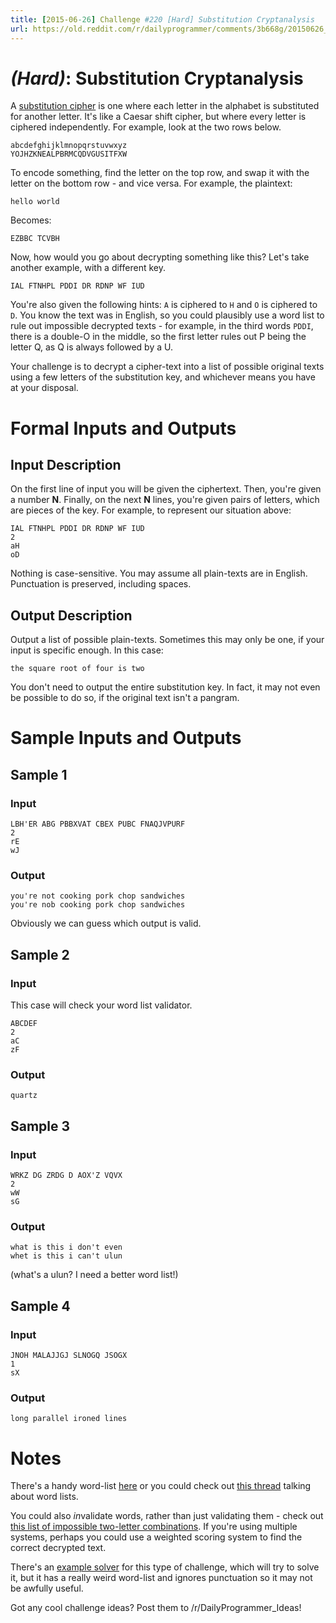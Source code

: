 ```yaml
---
title: [2015-06-26] Challenge #220 [Hard] Substitution Cryptanalysis
url: https://old.reddit.com/r/dailyprogrammer/comments/3b668g/20150626_challenge_220_hard_substitution/
---
```


# [](#HardIcon) _(Hard)_: Substitution Cryptanalysis

A [substitution cipher](https://en.wikipedia.org/?title=Substitution_cipher) is one where each letter in the alphabet is substituted for another letter. It's like a Caesar shift cipher, but where every letter is ciphered independently. For example, look at the two rows below.

    abcdefghijklmnopqrstuvwxyz
    YOJHZKNEALPBRMCQDVGUSITFXW

To encode something, find the letter on the top row, and swap it with the letter on the bottom row - and vice versa. For example, the plaintext:

    hello world

Becomes:

    EZBBC TCVBH

Now, how would you go about decrypting something like this? Let's take another example, with a different key.

    IAL FTNHPL PDDI DR RDNP WF IUD

You're also given the following hints: `A` is ciphered to `H` and `O` is ciphered to `D`. You know the text was in English, so you could plausibly use a word list to rule out impossible decrypted texts - for example, in the third words `PDDI`, there is a double-O in the middle, so the first letter rules out P being the letter Q, as Q is always followed by a U.

Your challenge is to decrypt a cipher-text into a list of possible original texts using a few letters of the substitution key, and whichever means you have at your disposal.

# Formal Inputs and Outputs

## Input Description

On the first line of input you will be given the ciphertext. Then, you're given a number **N**. Finally, on the next **N** lines, you're given pairs of letters, which are pieces of the key. For example, to represent our situation above:

    IAL FTNHPL PDDI DR RDNP WF IUD
    2
    aH
    oD

Nothing is case-sensitive. You may assume all plain-texts are in English. Punctuation is preserved, including spaces.

## Output Description

Output a list of possible plain-texts. Sometimes this may only be one, if your input is specific enough. In this case:

    the square root of four is two

You don't need to output the entire substitution key. In fact, it may not even be possible to do so, if the original text isn't a pangram.

# Sample Inputs and Outputs

## Sample 1

### Input

    LBH'ER ABG PBBXVAT CBEX PUBC FNAQJVPURF
    2
    rE
    wJ

### Output

    you're not cooking pork chop sandwiches
    you're nob cooking pork chop sandwiches

Obviously we can guess which output is valid.

## Sample 2

### Input

This case will check your word list validator.

    ABCDEF
    2
    aC
    zF

### Output

    quartz

## Sample 3

### Input

    WRKZ DG ZRDG D AOX'Z VQVX
    2
    wW
    sG

### Output

    what is this i don't even
    whet is this i can't ulun

(what's a ulun? I need a better word list!)

## Sample 4

### Input

    JNOH MALAJJGJ SLNOGQ JSOGX
    1
    sX

### Output

    long parallel ironed lines

# Notes

There's a handy word-list [here](https://gist.githubusercontent.com/Quackmatic/512736d51d84277594f2/raw/words) or you could check out [this thread](/r/dailyprogrammer/comments/2nluof/) talking about word lists.

You could also *in*validate words, rather than just validating them - check out [this list of impossible two-letter combinations](http://linguistics.stackexchange.com/questions/4082/impossible-bigrams-in-the-english-language). If you're using multiple systems, perhaps you could use a weighted scoring system to find the correct decrypted text.

There's an [example solver](http://quipqiup.com/) for this type of challenge, which will try to solve it, but it has a really weird word-list and ignores punctuation so it may not be awfully useful.

Got any cool challenge ideas? Post them to /r/DailyProgrammer_Ideas!